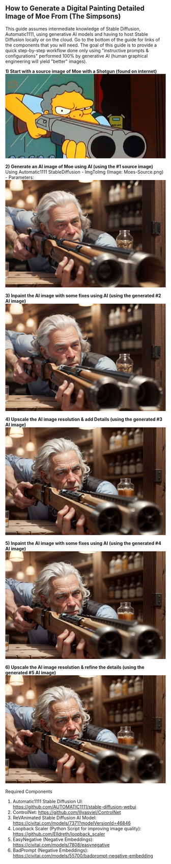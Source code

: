 ## How to Generate a Digital Painting Detailed Image of Moe From (The Simpsons)

This guide assumes intermediate knowledge of Stable Diffusion, Automatic1111, using generative AI models and having to host Stable Diffusion locally or on the cloud. Go to the bottom of the guide for links of the components that you will need. The goal of this guide is to provide a quick step-by-step workflow done only using "instructive prompts & configurations" performed 100% by generative AI (human graphical engineering will yield "better" images).  

**1) Start with a source image of Moe with a Shotgun (found on internet)**  
![Moe Source](https://github.com/bartczernicki/StableDiffusion/blob/main/ImgToImg/Simpsons/Moe/Moe-Source.jpg)

**2) Generate an AI image of Moe using AI (using the #1 source image)**  
Using Automatic1111 StableDiffusion - ImgToImg (Image: Moes-Source.png) - Parameters:
![Moe Generated](https://github.com/bartczernicki/StableDiffusion/blob/main/ImgToImg/Simpsons/Moe/Moe-Generated.png)

**3) Inpaint the AI image with some fixes using AI (using the generated #2 AI image)**  
![Moe Generated-Inpaint](https://github.com/bartczernicki/StableDiffusion/blob/main/ImgToImg/Simpsons/Moe/Moe-Generated-InpaintTouchup.png)

**4) Upscale the AI image resolution & add Details (using the generated #3 AI image)**  
![Moe Generated-LoopUpscaled](https://github.com/bartczernicki/StableDiffusion/blob/main/ImgToImg/Simpsons/Moe/Moe-Generated-LoopUpscaled.png)

**5) Inpaint the AI image with some fixes using AI (using the generated #4 AI image)**  
![Moe Generated-LoopUpscaled-Inpaint](https://github.com/bartczernicki/StableDiffusion/blob/main/ImgToImg/Simpsons/Moe/Moe-Generated-LoopUpscaled-InpaintTouchup.png)

**6) Upscale the AI image resolution & refine the details (using the generated #5 AI image)**  
![Moe Generated-4KPlus](https://github.com/bartczernicki/StableDiffusion/blob/main/ImgToImg/Simpsons/Moe/Moe-Generated-4KPlus.jpg)

Required Components
1) Automatic1111 Stable Diffusion UI: https://github.com/AUTOMATIC1111/stable-diffusion-webui  
2) ControlNet: https://github.com/lllyasviel/ControlNet  
3) ReVAnimated Stable Diffusion AI Model: https://civitai.com/models/7371?modelVersionId=46846  
4) Loopback Scaler (Python Script for improving image quality): https://github.com/Elldreth/loopback_scaler  
5) EasyNegative (Negative Embeddings): https://civitai.com/models/7808/easynegative  
6) BadPrompt (Negative Embeddings): https://civitai.com/models/55700/badprompt-negative-embedding  
